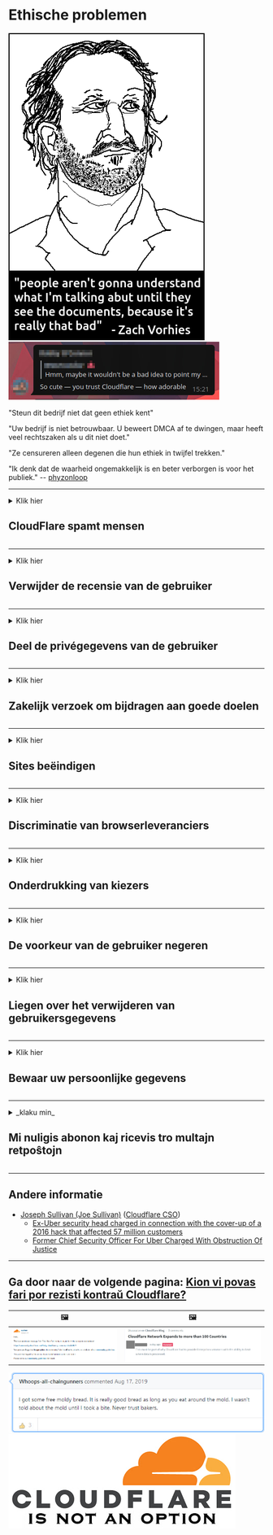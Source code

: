 # Ethische problemen

![](../image/itsreallythatbad.jpg)
![](../image/telegram/c81238387627b4bfd3dcd60f56d41626.jpg)

"Steun dit bedrijf niet dat geen ethiek kent"

"Uw bedrijf is niet betrouwbaar. U beweert DMCA af te dwingen, maar heeft veel rechtszaken als u dit niet doet."

"Ze censureren alleen degenen die hun ethiek in twijfel trekken."

"Ik denk dat de waarheid ongemakkelijk is en beter verborgen is voor het publiek."  -- [phyzonloop](https://twitter.com/phyzonloop)


---


<details>
<summary>Klik hier

## CloudFlare spamt mensen
</summary>


Cloudflare verzendt spam-e-mails naar niet-Cloudflare-gebruikers.

- Stuur alleen e-mails naar abonnees die zich hebben aangemeld
- Wanneer de gebruiker "stop" zegt, stop dan met het verzenden van e-mail

Het is zo simpel. Maar het kan Cloudflare niet schelen.
Cloudflare zei dat het gebruik van hun service alle spammers of aanvallers kan stoppen.
Hoe kunnen we Cloudflare stoppen zonder Cloudflare te activeren?


| 🖼 | 🖼 |
| --- | --- |
| ![](../image/cfspam01.jpg) | ![](../image/cfspam03.jpg) |
| ![](../image/cfspam02.jpg) | ![](../image/cfspambrittany.jpg)<br>![](../image/cfspamtwtr.jpg) |

</details>

---

<details>
<summary>Klik hier

## Verwijder de recensie van de gebruiker
</summary>


Cloudflare censureert negatieve beoordelingen.
Als je anti-Cloudflare-tekst op Twitter plaatst, heb je de kans om een ​​antwoord te krijgen van de Cloudflare-medewerker met een "Nee, dat is het niet" -bericht.
Als u een negatieve recensie op een recensiesite plaatst, zullen zij deze proberen te censureren.


| 🖼 | 🖼 |
| --- | --- |
| ![](../image/cfcenrev_01.jpg)<br>![](../image/cfcenrev_02.jpg) | ![](../image/cfcenrev_03.jpg) |

</details>

---

<details>
<summary>Klik hier

## Deel de privégegevens van de gebruiker
</summary>


Cloudflare heeft een enorm intimidatieprobleem.
Cloudflare deelt persoonlijke informatie van degenen die klagen over gehoste sites.
Ze vragen u soms om uw echte identiteitsbewijs.
Als je niet lastiggevallen, aangevallen, geslagen of vermoord wilt worden, kun je beter wegblijven van Cloudflared-websites.


| 🖼 | 🖼 |
| --- | --- |
| ![](../image/cfdox_what.jpg) | ![](../image/cfdox_swat.jpg) |
| ![](../image/cfdox_kill.jpg) | ![](../image/cfdox_threat.jpg) |
| ![](../image/cfdox_dox.jpg) | ![](../image/cfdox_ex1.jpg) |
| ![](../image/cfabuseform.jpg) | ![](../image/cfdox_ex2.jpg) |

</details>

---

<details>
<summary>Klik hier

## Zakelijk verzoek om bijdragen aan goede doelen
</summary>


CloudFlare vraagt ​​om liefdadigheidsbijdragen.
Het is nogal schrikbarend dat een Amerikaans bedrijf naast non-profitorganisaties met goede doelen om liefdadigheid vraagt.
Als je het leuk vindt om mensen te blokkeren of de tijd van anderen te verspillen, wil je misschien wat pizza's bestellen voor Cloudflare-medewerkers.


![](../image/cfdonate.jpg)

</details>

---

<details>
<summary>Klik hier

## Sites beëindigen
</summary>


Wat gaat u doen als uw site plotseling uitvalt?
Er zijn berichten dat Cloudflare de configuratie van de gebruiker verwijdert of de service stopt zonder enige waarschuwing, stil.
We raden u aan een betere provider te zoeken.

![](../image/cftmnt.jpg)

</details>

---

<details>
<summary>Klik hier

## Discriminatie van browserleveranciers
</summary>


CloudFlare geeft een voorkeursbehandeling aan degenen die Firefox gebruiken, terwijl het gebruikers van niet-Tor-Browser vijandig behandelt boven Tor.
Tor-gebruikers die terecht weigeren om niet-gratis javascript uit te voeren, worden ook vijandig behandeld.
Deze ongelijkheid in toegang is misbruik van netwerkneutraliteit en machtsmisbruik.

![](../image/browdifftbcx.gif)

- Links: Tor Browser, Rechts: Chrome. Zelfde IP-adres.

![](../image/browserdiff.jpg)

- Links: Tor Browser Javascript uitgeschakeld, cookie ingeschakeld
- Rechts: Chrome Javascript ingeschakeld, Cookie uitgeschakeld

![](../image/cfsiryoublocked.jpg)

- QuteBrowser (kleine browser) zonder Tor (Clearnet IP)

![](../image/lynx_cloudflare.gif)

- Lynx


| ***Browser*** | ***Toegang tot behandeling*** |
| --- | --- |
| Tor Browser (Javascript ingeschakeld) | toegang toegestaan |
| Firefox (Javascript ingeschakeld) | toegang gedegradeerd |
| Chromium (Javascript ingeschakeld) | toegang gedegradeerd |
| Chromium or Firefox (Javascript uitgeschakeld) | toegang geweigerd |
| Chromium or Firefox (Cookie uitgeschakeld) | toegang geweigerd |
| QuteBrowser | toegang geweigerd |
| lynx | toegang geweigerd |
| w3m | toegang geweigerd |
| wget | toegang geweigerd |


Waarom zou u de audioknop niet gebruiken om een ​​eenvoudige uitdaging op te lossen?

Ja, er is een audioknop, maar deze werkt niet altijd via Tor.
U krijgt dit bericht als u erop klikt:

```
Probeer het later nogmaals
Uw computer of netwerk verstuurt mogelijk geautomatiseerde vragen.
Om onze gebruikers te beschermen, kunnen we uw verzoek momenteel niet verwerken.
Bezoek onze helppagina voor meer informatie
```

</details>

---

<details>
<summary>Klik hier

## Onderdrukking van kiezers
</summary>


Kiezers in Amerikaanse staten registreren zich om uiteindelijk te stemmen via de website van de staatssecretaris in de staat waar ze wonen.
Republikeins gecontroleerde staatssecretarissen houden zich bezig met het onderdrukken van kiezers door de website van de staatssecretaris via Cloudflare te proxy.
Cloudflare's vijandige behandeling van Tor-gebruikers, zijn MITM-positie als een gecentraliseerd wereldwijd observatiepunt en zijn schadelijke rol in het algemeen zorgen ervoor dat potentiële kiezers terughoudend zijn om zich te registreren.
Vooral liberalen hebben de neiging om privacy te omarmen.
Kiezersregistratieformulieren verzamelen gevoelige informatie over de politieke voorkeur van een kiezer, het persoonlijke fysieke adres, het sofinummer en de geboortedatum.
De meeste staten maken slechts een deel van die informatie openbaar, maar Cloudflare ziet al die informatie wanneer iemand zich registreert om te stemmen.

Merk op dat papieren registratie Cloudflare niet omzeilt, omdat de medewerkers van de staatssecretaris voor gegevensinvoer waarschijnlijk de Cloudflare-website zullen gebruiken om de gegevens in te voeren.

| 🖼 | 🖼 |
| --- | --- |
| ![](../image/cfvotm_01.jpg) | ![](../image/cfvotm_02.jpg) |

- Change.org is een bekende website om stemmen te verzamelen en actie te ondernemen.
“mensen overal ter wereld starten campagnes, mobiliseren supporters en werken samen met besluitvormers om oplossingen te vinden.”
Helaas kunnen veel mensen change.org helemaal niet bekijken vanwege het agressieve filter van Cloudflare.
Ze worden geblokkeerd voor het ondertekenen van de petitie, waardoor ze worden uitgesloten van een democratisch proces.
Het gebruik van een ander niet-cloudflared platform zoals OpenPetition helpt het probleem te verhelpen.

| 🖼 | 🖼 |
| --- | --- |
| ![](../image/changeorgasn.jpg) | ![](../image/changeorgtor.jpg) |

- Cloudflare's "Athenian Project" biedt gratis bescherming op bedrijfsniveau aan nationale en lokale verkiezingswebsites.
Ze zeiden dat "hun kiezers toegang hebben tot verkiezingsinformatie en kiezersregistratie", maar dit is een leugen omdat veel mensen de site helemaal niet kunnen bekijken.

</details>

---

<details>
<summary>Klik hier

## De voorkeur van de gebruiker negeren
</summary>


Als je iets afmeldt, verwacht je dat je daar geen e-mail over ontvangt.
Cloudflare negeert de voorkeur van de gebruiker en deelt gegevens met externe bedrijven zonder toestemming van de klant.
Als u hun gratis abonnement gebruikt, sturen ze u soms een e-mail met de vraag om een ​​maandelijks abonnement te kopen.

![](../image/cfviopl_tp.jpg)

</details>

---

<details>
<summary>Klik hier

## Liegen over het verwijderen van gebruikersgegevens
</summary>


Volgens de blog van deze ex-cloudflare-klant liegt Cloudflare over het verwijderen van accounts.
Tegenwoordig bewaren veel bedrijven uw gegevens nadat u uw account heeft gesloten of verwijderd.
De meeste goede bedrijven vermelden het in hun privacybeleid.
Cloudflare? Nee.

```
2019-08-05 CloudFlare heeft me een bevestiging gestuurd dat ze mijn account hadden verwijderd.
2019-10-02 Ik heb een e-mail ontvangen van CloudFlare "omdat ik een klant ben"
```

Cloudflare wist niets van het woord "verwijderen".
Als het echt is verwijderd, waarom heeft deze ex-klant dan een e-mail ontvangen?
Hij zei ook dat het privacybeleid van Cloudflare er niets over zegt.

```
In hun nieuwe privacybeleid wordt geen melding gemaakt van het bewaren van gegevens gedurende een jaar.
```

![](../image/cfviopl_notdel.jpg)

Hoe kunt u Cloudflare vertrouwen als hun privacybeleid een LIE is?

- [Er is meer dan een jaar verstreken sinds ik mijn Cloudflare-account heb opgezegd](https://shkspr.mobi/blog/2020/09/dont-trust-cloudflare-with-your-personal-data/)

</details>

---

<details>
<summary>Klik hier

## Bewaar uw persoonlijke gegevens
</summary>


Het verwijderen van een Cloudflare-account is moeilijk.

```
Dien een supportticket in met de categorie "Account",
en verzoek om verwijdering van het account in de berichttekst.
U mag geen domeinen of creditcards aan uw account hebben gekoppeld voordat u om verwijdering verzoekt.
```

U ontvangt deze bevestigingsmail.

![](../image/cf_deleteandkeep.jpg)

"We zijn begonnen met het verwerken van uw verwijderingsverzoek" maar "We zullen uw persoonlijke gegevens blijven opslaan".

Kunt u dit "vertrouwen"?


- Hoe u uw Cloudflare-account kunt annuleren

1. Log in op uw Cloudflare-dashboard.
2. Verwijder alle zones (domeinen) van je dashboard.
3. Klik op ondersteuningslink.
4. Stuur een nieuw ticket. Vertel hen dat u uw account wilt sluiten.
5. Wacht een paar dagen.
6. Het personeel van Cloudflare zal om uw bevestiging vragen en de reden waarom u heeft besloten Cloudflare te verlaten.
7. Stuur nogmaals een antwoord.
8. Wacht een paar dagen.
9. U krijgt een bericht: We hebben uw account verwijderd


</details>

---

<details>
<summary>_klaku min_

## Mi nuligis abonon kaj ricevis tro multajn retpoŝtojn
</summary>


La uzanto nuligis sian 'Cloudflare stream' abonon kaj li ricevas retpoŝtajn memorigilojn ĉiutage por rememorigi lin pri nuligita abono.
Ne estas malaprobita butono. Kiel vi ĉesas ĉi tiun frenezon?

![](../image/barrageemailcancelsubscription.jpg)

Cloudflare diris al ĉi tiu uzanto kontakti subtenteamo kaj peti ĉiujn viajn enhavojn forigi.

- [t](https://web.archive.org/web/20210412165334/https://twitter.com/JohnHaldson/status/1381651569247088650)

</details>

---

## Andere informatie

- [Joseph Sullivan (Joe Sullivan)](../cloudflare_inc/cloudflare_members.md) ([Cloudflare CSO](https://twitter.com/eastdakota/status/1296522269313785862))
  - [Ex-Uber security head charged in connection with the cover-up of a 2016 hack that affected 57 million customers](https://www.businessinsider.com/uber-data-hack-security-head-joe-sullivan-charged-cover-up-2020-8)
  - [Former Chief Security Officer For Uber Charged With Obstruction Of Justice](https://www.justice.gov/usao-ndca/pr/former-chief-security-officer-uber-charged-obstruction-justice)


---


## Ga door naar de volgende pagina:   [Kion vi povas fari por rezisti kontraŭ Cloudflare?](nl.action.md)

|  🖼  |  🖼 |
| --- | --- |
| ![](../image/cfcommunity_ban.jpg) | ![](../image/censor_cloudflare_blogcomment.jpg) |

![](../image/freemoldybread.jpg)
![](../image/cfisnotanoption.jpg)
